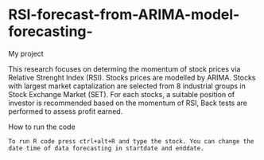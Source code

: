 # RSI-forecast-from-ARIMA-model-forecasting-
My project


This research focuses on determing the momentum of stock prices via Relative Strenght Index (RSI). Stocks prices are modelled by ARIMA. Stocks with largest market captalization are selected from 8 industrial groups in Stock Exchange Market (SET). For each stocks, a suitable position of investor is recommended based on the momentum of RSI, Back tests are performed to assess profit earned.


How to run the code


    To run R code press ctrl+alt+R and type the stock. You can change the date time of data forecasting in startdate and enddate. 


